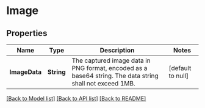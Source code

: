 # Image
## Properties

Name | Type | Description | Notes
------------ | ------------- | ------------- | -------------
**ImageData** | **String** | The captured image data in PNG format, encoded as a base64 string. The data string shall not exceed 1MB. | [default to null]

[[Back to Model list]](../README.md#documentation-for-models) [[Back to API list]](../README.md#documentation-for-api-endpoints) [[Back to README]](../README.md)

